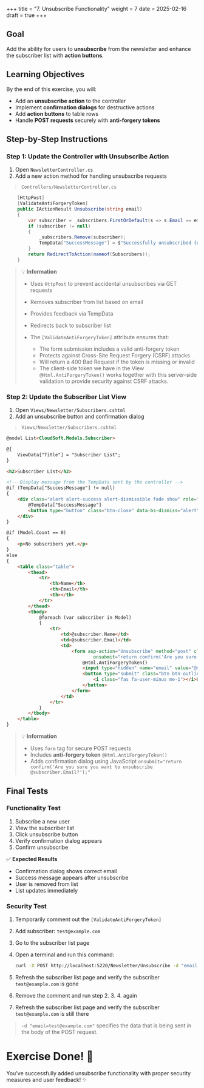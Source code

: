 +++
title = "7. Unsubscribe Functionality"
weight = 7
date = 2025-02-16
draft = true
+++

## Goal

Add the ability for users to **unsubscribe** from the newsletter and enhance the subscriber list with **action buttons**.

## Learning Objectives

By the end of this exercise, you will:

- Add an **unsubscribe action** to the controller
- Implement **confirmation dialogs** for destructive actions
- Add **action buttons** to table rows
- Handle **POST requests** securely with **anti-forgery tokens**

## Step-by-Step Instructions

### Step 1: Update the Controller with Unsubscribe Action

1. Open `NewsletterController.cs`
2. Add a new action method for handling unsubscribe requests

> `Controllers/NewsletterController.cs`

```csharp
    [HttpPost]
    [ValidateAntiForgeryToken]
    public IActionResult Unsubscribe(string email)
    {
        var subscriber = _subscribers.FirstOrDefault(s => s.Email == email);
        if (subscriber != null)
        {
            _subscribers.Remove(subscriber);
            TempData["SuccessMessage"] = $"Successfully unsubscribed {email} from the newsletter.";
        }
        return RedirectToAction(nameof(Subscribers));
    }
```

> 💡 **Information**
>
> - Uses `HttpPost` to prevent accidental unsubscribes via GET requests
> - Removes subscriber from list based on email
> - Provides feedback via TempData
> - Redirects back to subscriber list
> 
> - The `[ValidateAntiForgeryToken]` attribute ensures that:
> 
> 	- The form submission includes a valid anti-forgery token
> 	- Protects against Cross-Site Request Forgery (CSRF) attacks
> 	- Will return a 400 Bad Request if the token is missing or invalid
> 	- The client-side token we have in the View `@Html.AntiForgeryToken()` works together with this server-side validation to provide security against CSRF attacks.

### Step 2: Update the Subscriber List View

1. Open `Views/Newsletter/Subscribers.cshtml`
2. Add an unsubscribe button and confirmation dialog

> `Views/Newsletter/Subscribers.cshtml`

```html
@model List<CloudSoft.Models.Subscriber>

@{
    ViewData["Title"] = "Subscriber List";
}

<h2>Subscriber List</h2>

<!-- Display message from the TempData sent by the controller -->
@if (TempData["SuccessMessage"] != null)
{
    <div class="alert alert-success alert-dismissible fade show" role="alert">
        @TempData["SuccessMessage"]
        <button type="button" class="btn-close" data-bs-dismiss="alert" aria-label="Close"><i class="fas fa-times"></i></button>
    </div>
}

@if (Model.Count == 0)
{
    <p>No subscribers yet.</p>
}
else
{
    <table class="table">
        <thead>
            <tr>
                <th>Name</th>
                <th>Email</th>
                <th></th>
            </tr>
        </thead>
        <tbody>
            @foreach (var subscriber in Model)
            {
                <tr>
                    <td>@subscriber.Name</td>
                    <td>@subscriber.Email</td>
                    <td>
                        <form asp-action="Unsubscribe" method="post" class="d-inline"
                                onsubmit="return confirm('Are you sure you want to unsubscribe @subscriber.Email?');">
                            @Html.AntiForgeryToken()
                            <input type="hidden" name="email" value="@subscriber.Email" />
                            <button type="submit" class="btn btn-outline-danger btn-sm">
                                <i class="fas fa-user-minus me-1"></i>Unsubscribe
                            </button>
                        </form>
                    </td>
                </tr>
            }
        </tbody>
    </table>
}
```

> 💡 **Information**
>
> - Uses `form` tag for secure POST requests
> - Includes **anti-forgery token** `@Html.AntiForgeryToken()`
> - Adds confirmation dialog using JavaScript `onsubmit="return confirm('Are you sure you want to unsubscribe @subscriber.Email?');"`

## Final Tests

### Functionality Test

1. Subscribe a new user
2. View the subscriber list
3. Click unsubscribe button
4. Verify confirmation dialog appears
5. Confirm unsubscribe

✅ **Expected Results**

- Confirmation dialog shows correct email
- Success message appears after unsubscribe
- User is removed from list
- List updates immediately

### Security Test

1. Temporarily comment out the `[ValidateAntiForgeryToken]`
2. Add subscriber: `test@example.com`
3. Go to the subscriber list page
4. Open a terminal and run this command:
	
	```bash
	curl -X POST http://localhost:5220/Newsletter/Unsubscribe -d "email=test@example.com"
	```

5. Refresh the subscriber list page and verify the subscriber `test@example.com` is gone
6. Remove the comment and run step 2. 3. 4. again
7. Refresh the subscriber list page and verify the subscriber `test@example.com` is still there

> `-d "email=test@example.com"` specifies the data that is being sent in the body of the POST request.

# Exercise Done! 🎉

You've successfully added unsubscribe functionality with proper security measures and user feedback! ✨
